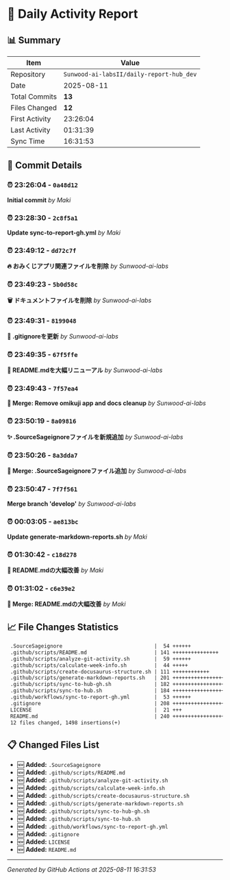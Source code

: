 # 📅 Daily Activity Report

## 📊 Summary
| Item | Value |
|------|-------|
| Repository | `Sunwood-ai-labsII/daily-report-hub_dev` |
| Date | 2025-08-11 |
| Total Commits | **13** |
| Files Changed | **12** |
| First Activity | 23:26:04 |
| Last Activity | 01:31:39 |
| Sync Time | 16:31:53 |

## 📝 Commit Details

### ⏰ 23:26:04 - `0a48d12`
**Initial commit**
*by Maki*

### ⏰ 23:28:30 - `2c8f5a1`
**Update sync-to-report-gh.yml**
*by Maki*

### ⏰ 23:49:12 - `dd72c7f`
**🔥 おみくじアプリ関連ファイルを削除**
*by Sunwood-ai-labs*

### ⏰ 23:49:23 - `5b0d58c`
**🗑️ ドキュメントファイルを削除**
*by Sunwood-ai-labs*

### ⏰ 23:49:31 - `8199048`
**📝 .gitignoreを更新**
*by Sunwood-ai-labs*

### ⏰ 23:49:35 - `67f5ffe`
**📝 README.mdを大幅リニューアル**
*by Sunwood-ai-labs*

### ⏰ 23:49:43 - `7f57ea4`
**🔀 Merge: Remove omikuji app and docs cleanup**
*by Sunwood-ai-labs*

### ⏰ 23:50:19 - `8a09816`
**✨ .SourceSageignoreファイルを新規追加**
*by Sunwood-ai-labs*

### ⏰ 23:50:26 - `8a3dda7`
**🔀 Merge: .SourceSageignoreファイル追加**
*by Sunwood-ai-labs*

### ⏰ 23:50:47 - `7f7f561`
**Merge branch 'develop'**
*by Sunwood-ai-labs*

### ⏰ 00:03:05 - `ae813bc`
**Update generate-markdown-reports.sh**
*by Maki*

### ⏰ 01:30:42 - `c18d278`
**📝 README.mdの大幅改善**
*by Maki*

### ⏰ 01:31:02 - `c6e39e2`
**🔀 Merge: README.mdの大幅改善**
*by Maki*

## 📈 File Changes Statistics

```diff
 .SourceSageignore                              |  54 ++++++
 .github/scripts/README.md                      | 141 +++++++++++++++
 .github/scripts/analyze-git-activity.sh        |  59 ++++++
 .github/scripts/calculate-week-info.sh         |  44 +++++
 .github/scripts/create-docusaurus-structure.sh | 111 ++++++++++++
 .github/scripts/generate-markdown-reports.sh   | 201 +++++++++++++++++++++
 .github/scripts/sync-to-hub-gh.sh              | 182 +++++++++++++++++++
 .github/scripts/sync-to-hub.sh                 | 184 +++++++++++++++++++
 .github/workflows/sync-to-report-gh.yml        |  53 ++++++
 .gitignore                                     | 208 +++++++++++++++++++++
 LICENSE                                        |  21 +++
 README.md                                      | 240 +++++++++++++++++++++++++
 12 files changed, 1498 insertions(+)
```

## 📋 Changed Files List

- 🆕 **Added:** `.SourceSageignore`
- 🆕 **Added:** `.github/scripts/README.md`
- 🆕 **Added:** `.github/scripts/analyze-git-activity.sh`
- 🆕 **Added:** `.github/scripts/calculate-week-info.sh`
- 🆕 **Added:** `.github/scripts/create-docusaurus-structure.sh`
- 🆕 **Added:** `.github/scripts/generate-markdown-reports.sh`
- 🆕 **Added:** `.github/scripts/sync-to-hub-gh.sh`
- 🆕 **Added:** `.github/scripts/sync-to-hub.sh`
- 🆕 **Added:** `.github/workflows/sync-to-report-gh.yml`
- 🆕 **Added:** `.gitignore`
- 🆕 **Added:** `LICENSE`
- 🆕 **Added:** `README.md`

---
*Generated by GitHub Actions at 2025-08-11 16:31:53*
